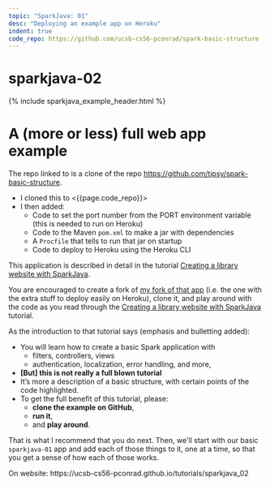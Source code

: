 ```yaml
---
topic: "SparkJava: 01"
desc: "Deploying an example app on Heroku"
indent: true
code_repo: https://github.com/ucsb-cs56-pconrad/spark-basic-structure
---
```


<style>
div.niceTable table {
   border-collapse: collapse;
}


div.niceTable table * td {
   border: 1px solid black;
   border-collapse: collapse;
}
  
div.niceTable table * td:first-child {
   font-family: monospace;
   white-space: pre;
}
  
  
div.niceTable table * th {
   border: 1px solid black;
   border-collapse: collapse;
}
  
</style>

# sparkjava-02

{% include sparkjava_example_header.html %}

# A (more or less) full web app example

The repo linked to is a clone of the repo <https://github.com/tipsy/spark-basic-structure>.   

* I cloned this to <{{page.code_repo}}>
* I then added:
   * Code to set the port number from the PORT environment variable (this is needed to run on Heroku)
   * Code to the Maven `pom.xml` to make a jar with dependencies
   * A `Procfile` that tells to run that jar on startup
   * Code to deploy to Heroku using the Heroku CLI

This application is described in detail in the tutorial [Creating a library website with SparkJava](http://sparkjava.com/tutorials/application-structure).

You are encouraged to create a fork of [my fork of that app]({{page.code_repo}}) (i.e. the one with the extra stuff to deploy easily on Heroku), clone it, and play around with the code as you read through the [Creating a library website with SparkJava](http://sparkjava.com/tutorials/application-structure) tutorial.

As the introduction to that tutorial says (emphasis and bulletting added):

* You will learn how to create a basic Spark application with 
   * filters, controllers, views
   * authentication, localization, error handling, and more, 
* **[But] this is not really a full blown tutorial**
* It’s more a description of a basic structure, with certain points of the code highlighted. 
* To get the full benefit of this tutorial, please:
   * **clone the example on GitHub**, 
   * **run it**, 
   * and **play around**.

That is what I recommend that you do next.   Then, we'll start with our basic `sparkjava-01` app and add each of those things to
it, one at a time, so that you get a sense of how each of those works.

<div class="github-preview-only">On website: https://ucsb-cs56-pconrad.github.io/tutorials/sparkjava_02</div>
